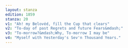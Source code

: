 ```yaml
---
layout: stanza
edition: 1859
stanza: 20
v1: "Ah! my Belovéd, fill the Cup that clears"
v2: "To-day of past Regrets and future Fears&mdash;"
v3: "⁠To-morrow?&mdash;Why, To-morrow I may be"
v4: "Myself with Yesterday's Sev'n Thousand Years."
---
```

